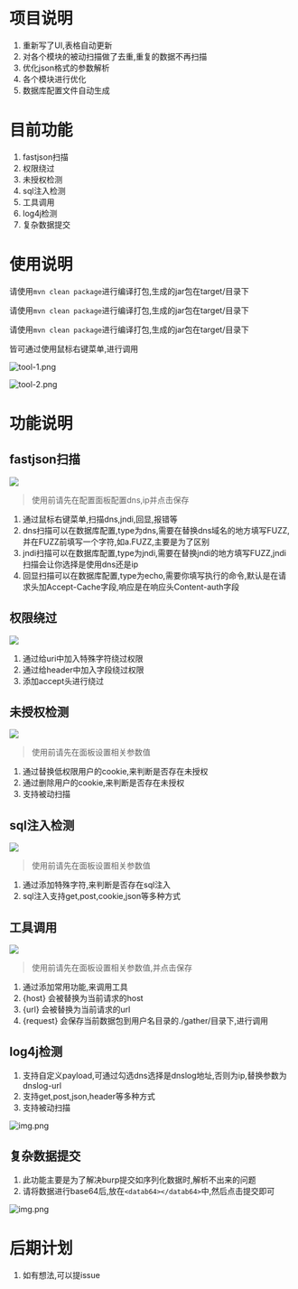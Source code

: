 # 项目说明

1. 重新写了UI,表格自动更新
2. 对各个模块的被动扫描做了去重,重复的数据不再扫描
3. 优化json格式的参数解析
4. 各个模块进行优化
5. 数据库配置文件自动生成

# 目前功能

1. fastjson扫描
2. 权限绕过
3. 未授权检测
4. sql注入检测
5. 工具调用
7. log4j检测
8. 复杂数据提交

# 使用说明

请使用`mvn clean package`进行编译打包,生成的jar包在target/目录下

请使用`mvn clean package`进行编译打包,生成的jar包在target/目录下

请使用`mvn clean package`进行编译打包,生成的jar包在target/目录下

皆可通过使用鼠标右键菜单,进行调用

![tool-1.png](images%2Ftool-1.png)

![tool-2.png](images%2Ftool-2.png)

# 功能说明

## fastjson扫描

![](./images/fastjson.png)

> 使用前请先在配置面板配置dns,ip并点击保存

1. 通过鼠标右键菜单,扫描dns,jndi,回显,报错等
2. dns扫描可以在数据库配置,type为dns,需要在替换dns域名的地方填写FUZZ,并在FUZZ前填写一个字符,如a.FUZZ,主要是为了区别
3. jndi扫描可以在数据库配置,type为jndi,需要在替换jndi的地方填写FUZZ,jndi扫描会让你选择是使用dns还是ip
4. 回显扫描可以在数据库配置,type为echo,需要你填写执行的命令,默认是在请求头加Accept-Cache字段,响应是在响应头Content-auth字段

## 权限绕过

![](./images/authcheck.png)

1. 通过给uri中加入特殊字符绕过权限
2. 通过给header中加入字段绕过权限
3. 添加accept头进行绕过

## 未授权检测

![](./images/prem.png)

> 使用前请先在面板设置相关参数值

1. 通过替换低权限用户的cookie,来判断是否存在未授权
2. 通过删除用户的cookie,来判断是否存在未授权
3. 支持被动扫描

## sql注入检测

![](./images/sql.png)

> 使用前请先在面板设置相关参数值

1. 通过添加特殊字符,来判断是否存在sql注入
2. sql注入支持get,post,cookie,json等多种方式

## 工具调用

![](./images/config.png)

> 使用前请先在面板设置相关参数值,并点击保存

1. 通过添加常用功能,来调用工具
2. {host} 会被替换为当前请求的host
3. {url} 会被替换为当前请求的url
4. {request} 会保存当前数据包到用户名目录的./gather/目录下,进行调用



## log4j检测

1. 支持自定义payload,可通过勾选dns选择是dnslog地址,否则为ip,替换参数为dnslog-url
2. 支持get,post,json,header等多种方式
3. 支持被动扫描

![img.png](images/log4j.png)

## 复杂数据提交

1. 此功能主要是为了解决burp提交如序列化数据时,解析不出来的问题
2. 请将数据进行base64后,放在`<datab64></datab64>`中,然后点击提交即可

![img.png](images/base64file.png)

# 后期计划


1. 如有想法,可以提issue